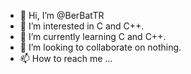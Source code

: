 - 👋 Hi, I’m @BerBatTR
- 👀 I’m interested in C and C++.
- 🌱 I’m currently learning C and C++.
- 💞️ I’m looking to collaborate on nothing.
- 📫 How to reach me ...

<!---
BerBatTR/BerBatTR is a ✨ special ✨ repository because its `README.md` (this file) appears on your GitHub profile.
You can click the Preview link to take a look at your changes.
--->
